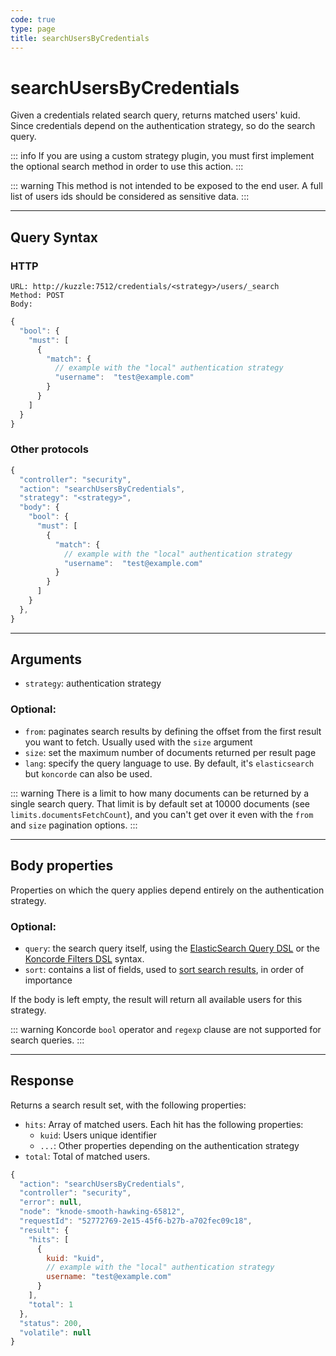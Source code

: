 ```yaml
---
code: true
type: page
title: searchUsersByCredentials
---
```


# searchUsersByCredentials

<SinceBadge version="auto-version"/>

Given a credentials related search query, returns matched users' kuid.
Since credentials depend on the authentication strategy, so do the search query.

::: info
If you are using a custom strategy plugin, you must first implement the optional search method in order to use this action.
:::

::: warning
This method is not intended to be exposed to the end user. A full list of users ids should be considered as sensitive data.
:::

---

## Query Syntax

### HTTP

```http
URL: http://kuzzle:7512/credentials/<strategy>/users/_search
Method: POST
Body:
```

```js
{
  "bool": {
    "must": [
      {
        "match": {
          // example with the "local" authentication strategy
          "username":  "test@example.com"
        }
      }
    ]
  }
}
```

### Other protocols

```js
{
  "controller": "security",
  "action": "searchUsersByCredentials",
  "strategy": "<strategy>",
  "body": {
    "bool": {
      "must": [
        {
          "match": {
            // example with the "local" authentication strategy
            "username":  "test@example.com"
          }
        }
      ]
    }
  },
}
```

---

## Arguments

- `strategy`: authentication strategy

### Optional:

- `from`: paginates search results by defining the offset from the first result you want to fetch. Usually used with the `size` argument
- `size`: set the maximum number of documents returned per result page
- `lang`: specify the query language to use. By default, it's `elasticsearch` but `koncorde` can also be used.

::: warning
There is a limit to how many documents can be returned by a single search query. That limit is by default set at 10000 documents (see `limits.documentsFetchCount`), and you can't get over it even with the `from` and `size` pagination options.
:::

---

## Body properties

Properties on which the query applies depend entirely on the authentication strategy.

### Optional:

- `query`: the search query itself, using the [ElasticSearch Query DSL](https://www.elastic.co/guide/en/elasticsearch/reference/7.4/query-dsl.html) or the [Koncorde Filters DSL](/core/2/api/koncorde-filters-syntax) syntax.
- `sort`: contains a list of fields, used to [sort search results](https://www.elastic.co/guide/en/elasticsearch/reference/7.4/search-request-sort.html), in order of importance

If the body is left empty, the result will return all available users for this strategy.

::: warning
Koncorde `bool` operator and `regexp` clause are not supported for search queries.
:::

---

## Response

Returns a search result set, with the following properties:

- `hits`: Array of matched users. Each hit has the following properties:
  - `kuid`: Users unique identifier
  - `...`: Other properties depending on the authentication strategy
- `total`: Total of matched users.

```js
{
  "action": "searchUsersByCredentials",
  "controller": "security",
  "error": null,
  "node": "knode-smooth-hawking-65812",
  "requestId": "52772769-2e15-45f6-b27b-a702fec09c18",
  "result": {
    "hits": [
      {
        kuid: "kuid",
        // example with the "local" authentication strategy
        username: "test@example.com"
      }
    ],
    "total": 1
  },
  "status": 200,
  "volatile": null
}
```
